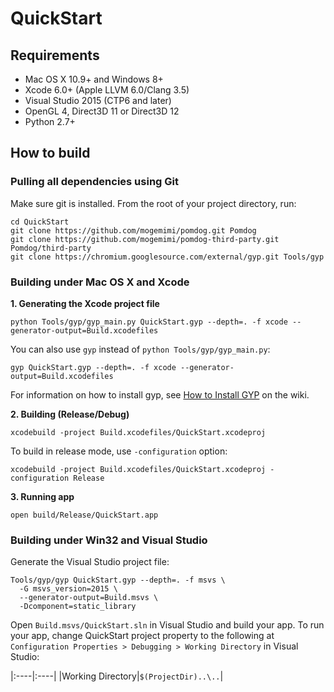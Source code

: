 # QuickStart

## Requirements

* Mac OS X 10.9+ and Windows 8+
* Xcode 6.0+ (Apple LLVM 6.0/Clang 3.5)
* Visual Studio 2015 (CTP6 and later)
* OpenGL 4, Direct3D 11 or Direct3D 12
* Python 2.7+

## How to build

### Pulling all dependencies using Git

Make sure git is installed.
From the root of your project directory, run:

```shell
cd QuickStart
git clone https://github.com/mogemimi/pomdog.git Pomdog
git clone https://github.com/mogemimi/pomdog-third-party.git Pomdog/third-party
git clone https://chromium.googlesource.com/external/gyp.git Tools/gyp
```

### Building under Mac OS X and Xcode

**1. Generating the Xcode project file**

```shell
python Tools/gyp/gyp_main.py QuickStart.gyp --depth=. -f xcode --generator-output=Build.xcodefiles
```

You can also use `gyp` instead of `python Tools/gyp/gyp_main.py`:

```shell
gyp QuickStart.gyp --depth=. -f xcode --generator-output=Build.xcodefiles
```

For information on how to install gyp, see [How to Install GYP](https://github.com/mogemimi/pomdog/wiki/How-to-Install-GYP) on the wiki.

**2. Building (Release/Debug)**

```shell
xcodebuild -project Build.xcodefiles/QuickStart.xcodeproj
```

To build in release mode, use `-configuration` option:

```shell
xcodebuild -project Build.xcodefiles/QuickStart.xcodeproj -configuration Release
```

**3. Running app**

```shell
open build/Release/QuickStart.app
```

### Building under Win32 and Visual Studio

Generate the Visual Studio project file:

```shell
Tools/gyp/gyp QuickStart.gyp --depth=. -f msvs \
  -G msvs_version=2015 \
  --generator-output=Build.msvs \
  -Dcomponent=static_library
```

Open `Build.msvs/QuickStart.sln` in Visual Studio and build your app.
To run your app, change QuickStart project property to the following
at `Configuration Properties > Debugging > Working Directory` in Visual Studio:

|:----|:----|
|Working Directory|`$(ProjectDir)..\..`|
